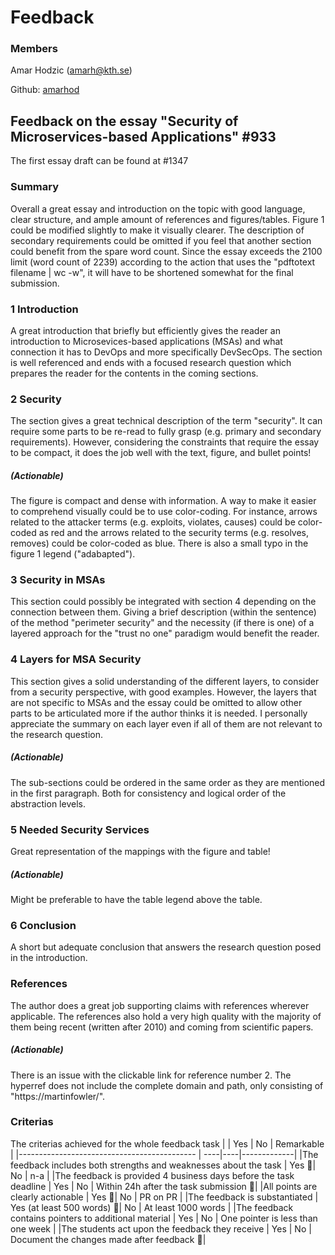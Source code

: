 # Feedback


### Members
Amar Hodzic (amarh@kth.se)

Github: [amarhod](https://github.com/amarhod)

## Feedback on the essay "Security of Microservices-based Applications" #933 
The first essay draft can be found at #1347
### Summary
Overall a great essay and introduction on the topic with good language, clear structure, and ample amount of references and figures/tables. Figure 1 could be modified slightly to make it visually clearer. The description of secondary requirements could be omitted if you feel that another section could benefit from the spare word count.
Since the essay exceeds the 2100 limit (word count of 2239) according to the action that uses the "pdftotext filename | wc -w", it will have to be shortened somewhat for the final submission.
### 1 Introduction
A great introduction that briefly but efficiently gives the reader an introduction to Microsevices-based applications (MSAs) and what connection it has to DevOps and more specifically DevSecOps. The section is well referenced and ends with a focused research question which prepares the reader for the contents in the coming sections.

### 2 Security
The section gives a great technical description of the term "security". It can require some parts to be re-read to fully grasp (e.g. primary and secondary requirements). However, considering the constraints that require the essay to be compact, it does the job well with the text, figure, and bullet points!
##### (Actionable)
The figure is compact and dense with information. A way to make it easier to comprehend visually could be to use color-coding. For instance, arrows related to the attacker terms (e.g. exploits, violates, causes) could be color-coded as red and the arrows related to the security terms (e.g. resolves, removes) could be color-coded as blue. There is also a small typo in the figure 1 legend ("adabapted").
### 3 Security in MSAs
This section could possibly be integrated with section 4 depending on the connection between them. 
Giving a brief description (within the sentence) of the method "perimeter security" and the necessity (if there is one) of a layered approach for the "trust no one" paradigm would benefit the reader.  

### 4 Layers for MSA Security
This section gives a solid understanding of the different layers, to consider from a security perspective, with good examples. However, the layers that are not specific to MSAs and the essay could be omitted to allow other parts to be articulated more if the author thinks it is needed. I personally appreciate the summary on each layer even if all of them are not relevant to the research question.
##### (Actionable)
The sub-sections could be ordered in the same order as they are mentioned in the first paragraph. Both for consistency and logical order of the abstraction levels. 
### 5 Needed Security Services
Great representation of the mappings with the figure and table!
##### (Actionable)
Might be preferable to have the table legend above the table.
### 6 Conclusion
A short but adequate conclusion that answers the research question posed in the introduction.


### References
The author does a great job supporting claims with references wherever applicable. The references also hold a very high quality with the majority of them being recent (written after 2010) and coming from scientific papers.
##### (Actionable)
There is an issue with the clickable link for reference number 2. The hyperref does not include the complete domain and path, only consisting of "https://martinfowler/".

### Criterias
The criterias achieved for the whole feedback task
|                                             | Yes | No | Remarkable  |
|-------------------------------------------- | ----|----|-------------|
|The feedback includes both strengths and weaknesses about the task | Yes :small_orange_diamond:| No | n-a |
|The feedback is provided 4 business days before the task deadline | Yes | No | Within 24h after the task submission :small_orange_diamond:|
|All points are clearly actionable | Yes :small_orange_diamond:| No | PR on PR |
|The feedback is substantiated | Yes (at least 500 words) :small_orange_diamond:| No | At least 1000 words |
|The feedback contains pointers to additional material | Yes | No | One pointer is less than one week |
|The students act upon the feedback they receive | Yes | No | Document the changes made after feedback :small_orange_diamond:|

